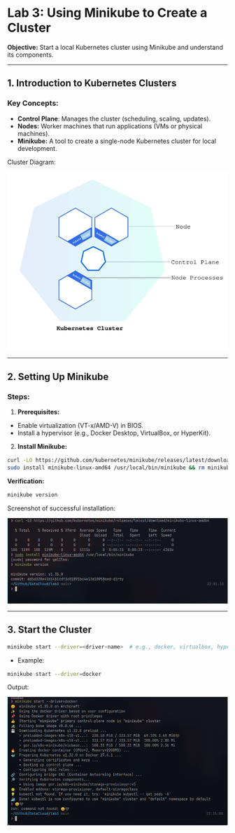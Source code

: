 # Lab 3: Using Minikube to Create a Cluster

**Objective:** Start a local Kubernetes cluster using Minikube and understand its components.

------- 

## **1. Introduction to Kubernetes Clusters**

### Key Concepts:

- **Control Plane**: Manages the cluster (scheduling, scaling, updates).
- **Nodes:** Worker machines that run applications (VMs or physical machines).
- **Minikube:** A tool to create a single-node Kubernetes cluster for local development.

Cluster Diagram:

![Cluster Diagram](./assets/module_01_cluster.svg)

---

## **2. Setting Up Minikube**

### Steps:

1. **Prerequisites:**

- Enable virtualization (VT-x/AMD-V) in BIOS.
- Install a hypervisor (e.g., Docker Desktop, VirtualBox, or HyperKit).

2. **Install Minikube:**
```bash
curl -LO https://github.com/kubernetes/minikube/releases/latest/download/minikube-linux-amd64
sudo install minikube-linux-amd64 /usr/local/bin/minikube && rm minikube-linux-amd64
```

**Verification:**
```bash
minikube version
```

Screenshot of successful installation:

![Minikube Version](./assets/Screenshots/minikubeInstall)

---

## 3. Start the Cluster

```bash
minikube start --driver=<driver-name>  # e.g., docker, virtualbox, hyperkit
```

- Example:
```bash
minikube start --driver=docker
```

Output:

![Minikube Start Output](./assets/Screenshots/minikubeStart)


